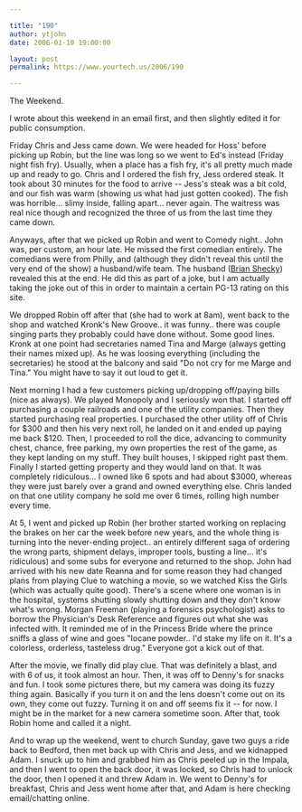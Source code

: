 ```yaml
---

title: "190"
author: ytjohn
date: 2006-01-10 19:00:00

layout: post
permalink: https://www.yourtech.us/2006/190

---
```

The Weekend.

I wrote about this weekend in an email first, and then slightly
edited it for public consumption.

Friday Chris and Jess came down.  We were headed for Hoss' before
picking up Robin, but the line was long so we went to Ed's instead
(Friday night fish fry).  Usually, when a place has a fish fry, it's all
pretty much made up and ready to go.  Chris and I ordered the fish fry,
Jess ordered steak.  It took about 30 minutes for the food to arrive --
Jess's steak was a bit cold, and our fish was warm (showing us what had
just gotten cooked).  The fish was horrible... slimy inside, falling
apart... never again.  The waitress was real nice though and recognized
the three of us from the last time they came down.

Anyways, after that we picked up Robin and went to Comedy night.. John
was, per custom, an hour late.  He missed the first comedian entirely.
The comedians were from Philly, and (although they didn't reveal this
until the very end of the show) a husband/wife team.  The husband (<a href="http://www.sheckymagazine.com/data/bribiop.htm">Brian
Shecky</a>) revealed this at
the end.  He did this as part of a joke, but I am actually taking the
joke out of this in order to maintain a certain PG-13 rating on this
site.

We dropped Robin off after that (she had to work at 8am), went back to
the shop and watched Kronk's New Groove.. it was funny.. there was
couple singing parts they probably could have done without.  Some good
lines.  Kronk at one point had secretaries named Tina and Marge (always
getting their names mixed up).  As he was loosing everything (including
the secretaries) he stood at the balcony and said "Do not cry for me
Marge and Tina."  You might have to say it out loud to get it.

Next morning I had a few customers picking up/dropping off/paying bills
(nice as always).  We played Monopoly and I seriously won that.  I
started off purchasing a couple railroads and one of the utility
companies.  Then they started purchasing real properties.  I purchased
the other utility off of Chris for $300 and then his very next roll, he
landed on it and ended up paying me back $120.  Then, I proceeded to
roll the dice, advancing to community chest, chance, free parking, my
own properties the rest of the game, as they kept landing on my stuff.
They built houses, I skipped right past them.   Finally I started
getting property and they would land on that.  It was completely
ridiculous... I owned like 6 spots and had about $3000, whereas they
were just barely over a grand and owned everything else.  Chris landed
on that one utility company he sold me over 6 times, rolling high number
every time.

At 5, I went and picked up Robin (her brother started working on
replacing the brakes on her car the week before new years, and the whole
thing is turning into the never-ending project.. an entirely different
saga of ordering the wrong parts, shipment delays, improper tools,
busting a line... it's ridiculous) and some subs for everyone and
returned to the shop.  John had arrived with his new date Reanna and for
some reason they had changed plans from playing Clue to watching a
movie, so we watched Kiss the Girls (which was actually quite good).
There's a scene where one woman is in the hospital, systems shutting
slowly shutting down and they don't know what's wrong.  Morgan Freeman
(playing a forensics psychologist) asks to borrow the Physician's Desk
Reference and figures out what she was infected with.  It reminded me of
in the Princess Bride where the prince sniffs a glass of wine and
goes "Iocane powder.. I'd stake my life on it.  It's a colorless,
orderless, tasteless drug."  Everyone got a kick out of that.

After the movie, we finally did play clue. That was definitely a blast,
and with 6 of us, it took almost an hour.  Then, it was off to Denny's
for snacks and fun.  I took some pictures there, but my camera was doing
its fuzzy thing again.  Basically if you turn it on and the lens doesn't
come out on its own, they come out fuzzy.  Turning it on and off seems
fix it -- for now.  I might be in the market for a new camera sometime
soon.  After that, took Robin home and called it a night.

And to wrap up the weekend, went to church Sunday, gave two guys a ride
back to Bedford, then met back up with Chris and Jess, and we kidnapped
Adam. I snuck up to him and grabbed him as Chris peeled up in the
Impala, and then I went to open the back door, it was locked, so Chris
had to unlock the door, then I opened it and threw Adam in.  We went to
Denny's for breakfast, Chris and Jess went home after that, and Adam is
here checking email/chatting online.
